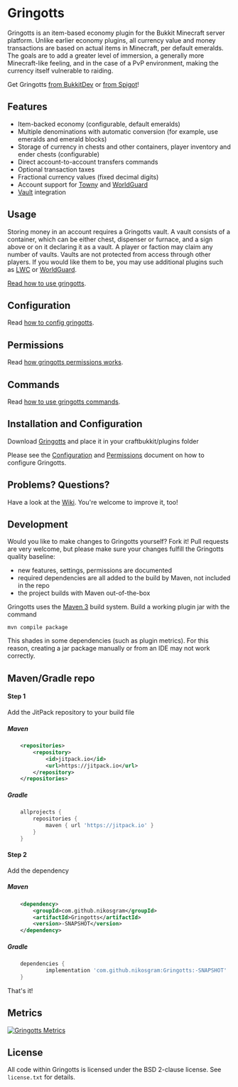 Gringotts
=========

Gringotts is an item-based economy plugin for the Bukkit Minecraft server platform. Unlike earlier economy plugins, all currency value and money transactions are based on actual items in Minecraft, per default emeralds. The goals are to add a greater level of immersion, a generally more Minecraft-like feeling, and in the case of a PvP environment, making the currency itself vulnerable to raiding.


Get Gringotts 
[from BukkitDev](https://dev.bukkit.org/projects/gringotts)
or
[from Spigot](https://www.spigotmc.org/resources/gringotts.42071/)!

Features
--------
* Item-backed economy (configurable, default emeralds)
* Multiple denominations with automatic conversion (for example, use emeralds and emerald blocks)
* Storage of currency in chests and other containers, player inventory and ender chests (configurable)
* Direct account-to-account transfers commands
* Optional transaction taxes
* Fractional currency values (fixed decimal digits)
* Account support for [Towny](https://townyadvanced.github.io) and [WorldGuard](http://dev.bukkit.org/projects/worldguard/)
* [Vault](http://dev.bukkit.org/projects/vault/) integration

Usage
-----
Storing money in an account requires a Gringotts vault. A vault consists of a container, which can be either chest, dispenser or furnace, and a sign above or on it declaring it as a vault. A player or faction may claim any number of vaults. Vaults are not protected from access through other players. If you would like them to be, you may use additional plugins such as [LWC](https://dev.bukkit.org/projects/lwc/) or [WorldGuard](https://dev.bukkit.org/projects/worldguard/).

[Read how to use gringotts](https://github.com/nikosgram/Gringotts/wiki/Usage).

Configuration
-----
Read [how to config gringotts](https://github.com/nikosgram/Gringotts/wiki/Configuration).

Permissions
-----
Read [how gringotts permissions works](https://github.com/nikosgram/Gringotts/wiki/Permissions).

Commands
--------
Read [how to use gringotts commands](https://github.com/nikosgram/Gringotts/wiki/Commands).

Installation and Configuration
------------------------------
Download [Gringotts](https://www.spigotmc.org/resources/gringotts.42071/) and place it in your craftbukkit/plugins folder

Please see the [Configuration](https://github.com/nikosgram/Gringotts/wiki/Permissions) and [Permissions](https://github.com/nikosgram/Gringotts/wiki/Permissions) document on how to configure Gringotts.

Problems? Questions?
--------------------
Have a look at the [Wiki](https://github.com/nikosgram/Gringotts/wiki). You're welcome to improve it, too!

Development
-----------
Would you like to make changes to Gringotts yourself? Fork it!
Pull requests are very welcome, but please make sure your changes fulfill the Gringotts quality baseline:

* new features, settings, permissions are documented
* required dependencies are all added to the build by Maven, not included in the repo
* the project builds with Maven out-of-the-box

Gringotts uses the [Maven 3](http://maven.apache.org/) build system. Build a working plugin jar with the command

    mvn compile package
    
This shades in some dependencies (such as plugin metrics). For this reason, creating a jar package manually or from an IDE may not work correctly.


Maven/Gradle repo
-----------

#### Step 1
Add the JitPack repository to your build file

##### Maven
```xml
	<repositories>
		<repository>
		    <id>jitpack.io</id>
		    <url>https://jitpack.io</url>
		</repository>
	</repositories>
```

##### Gradle
```groovy
	allprojects {
		repositories {
			maven { url 'https://jitpack.io' }
		}
	}
```

#### Step 2
Add the dependency

##### Maven
```xml
	<dependency>
	    <groupId>com.github.nikosgram</groupId>
	    <artifactId>Gringotts</artifactId>
	    <version>-SNAPSHOT</version>
	</dependency>
```

##### Gradle
```groovy
	dependencies {
	        implementation 'com.github.nikosgram:Gringotts:-SNAPSHOT'
	}
```

That's it!

Metrics
-------
[![Gringotts Metrics](https://bstats.org/signatures/bukkit/Gringotts.svg)](https://bstats.org/plugin/bukkit/Gringotts/4998)

License
-------
All code within Gringotts is licensed under the BSD 2-clause license. See `license.txt` for details.
